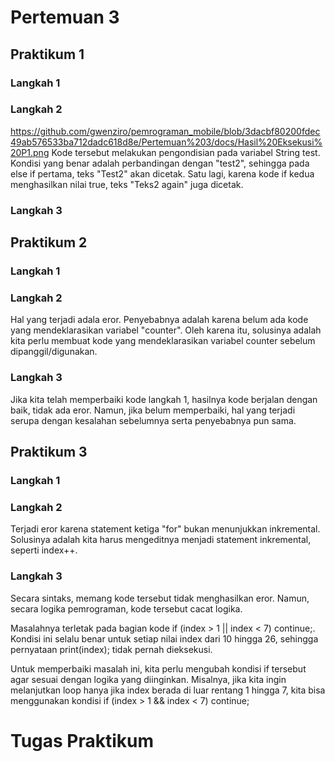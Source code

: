 # Pertemuan 3

## Praktikum 1
### Langkah 1

### Langkah 2
https://github.com/gwenziro/pemrograman_mobile/blob/3dacbf80200fdec49ab576533ba712dadc618d8e/Pertemuan%203/docs/Hasil%20Eksekusi%20P1.png
Kode tersebut melakukan pengondisian pada variabel String test. Kondisi yang benar adalah perbandingan dengan "test2", sehingga pada else if pertama, teks "Test2" akan dicetak. Satu lagi, karena kode if kedua menghasilkan nilai true, teks "Teks2 again" juga dicetak.

### Langkah 3

## Praktikum 2
### Langkah 1

### Langkah 2
Hal yang terjadi adala eror. Penyebabnya adalah karena belum ada kode yang mendeklarasikan variabel "counter". Oleh karena itu, solusinya adalah kita perlu membuat kode yang mendeklarasikan variabel counter sebelum dipanggil/digunakan.

### Langkah 3
Jika kita telah memperbaiki kode langkah 1, hasilnya kode berjalan dengan baik, tidak ada eror. Namun, jika belum memperbaiki, hal yang terjadi serupa dengan kesalahan sebelumnya serta penyebabnya pun sama.

## Praktikum 3

### Langkah 1

### Langkah 2
Terjadi eror karena statement ketiga "for" bukan menunjukkan inkremental. Solusinya adalah kita harus mengeditnya menjadi statement inkremental, seperti index++.

### Langkah 3
Secara sintaks, memang kode tersebut tidak menghasilkan eror. Namun, secara logika pemrograman, kode tersebut cacat logika.

Masalahnya terletak pada bagian kode if (index > 1 || index < 7) continue;. Kondisi ini selalu benar untuk setiap nilai index dari 10 hingga 26, sehingga pernyataan print(index); tidak pernah dieksekusi.

Untuk memperbaiki masalah ini, kita perlu mengubah kondisi if tersebut agar sesuai dengan logika yang diinginkan. Misalnya, jika kita ingin melanjutkan loop hanya jika index berada di luar rentang 1 hingga 7, kita bisa menggunakan kondisi if (index > 1 && index < 7) continue;

# Tugas Praktikum
